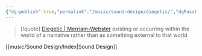```yaml
---
{"dg-publish":true,"permalink":"/music/sound-design/diegetic/","dgPassFrontmatter":true}
---
```




> [!quote] [Diegetic | Merriam-Webster](https://www.merriam-webster.com/dictionary/diegetic)
> existing or occurring within the world of a narrative rather than as something external to that world

[[music/Sound Design/Index\|Sound Design]] 